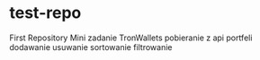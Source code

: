 # test-repo
First Repository
Mini zadanie TronWallets pobieranie z api portfeli dodawanie usuwanie sortowanie filtrowanie
